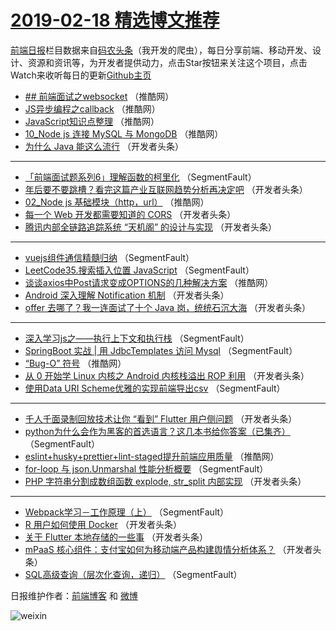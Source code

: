 # [2019-02-18 精选博文推荐](http://hao.caibaojian.com/date/2019/02/18)

[前端日报](http://caibaojian.com/c/news)栏目数据来自[码农头条](http://hao.caibaojian.com/)（我开发的爬虫），每日分享前端、移动开发、设计、资源和资讯等，为开发者提供动力，点击Star按钮来关注这个项目，点击Watch来收听每日的更新[Github主页](https://github.com/kujian/frontendDaily)
* [## 前端面试之websocket](http://hao.caibaojian.com/101185.html) （推酷网）
* [JS异步编程之callback](http://hao.caibaojian.com/101192.html) （推酷网）
* [JavaScript知识点整理](http://hao.caibaojian.com/101184.html) （推酷网）
* [10_Node js 连接 MySQL 与 MongoDB](http://hao.caibaojian.com/101186.html) （推酷网）
* [为什么 Java 能这么流行](http://hao.caibaojian.com/101161.html) （开发者头条）

***
* [「前端面试题系列6」理解函数的柯里化](http://hao.caibaojian.com/101141.html) （SegmentFault）
* [年后要不要跳槽？看完这篇产业互联网趋势分析再决定吧](http://hao.caibaojian.com/101154.html) （开发者头条）
* [02_Node js 基础模块（http，url）](http://hao.caibaojian.com/101187.html) （推酷网）
* [每一个 Web 开发都需要知道的 CORS](http://hao.caibaojian.com/101157.html) （开发者头条）
* [腾讯内部全链路追踪系统 “天机阁” 的设计与实现](http://hao.caibaojian.com/101159.html) （开发者头条）

***
* [vuejs组件通信精髓归纳](http://hao.caibaojian.com/101138.html) （SegmentFault）
* [LeetCode35.搜索插入位置 JavaScript](http://hao.caibaojian.com/101152.html) （SegmentFault）
* [谈谈axios中Post请求变成OPTIONS的几种解决方案](http://hao.caibaojian.com/101193.html) （推酷网）
* [Android 深入理解 Notification 机制](http://hao.caibaojian.com/101176.html) （开发者头条）
* [offer 去哪了？我一连面试了十个 Java 岗，统统石沉大海](http://hao.caibaojian.com/101153.html) （开发者头条）

***
* [深入学习js之——执行上下文和执行栈](http://hao.caibaojian.com/101147.html) （SegmentFault）
* [SpringBoot 实战 | 用 JdbcTemplates 访问 Mysql](http://hao.caibaojian.com/101149.html) （SegmentFault）
* [“Bug-O” 符号](http://hao.caibaojian.com/101190.html) （推酷网）
* [从 0 开始学 Linux 内核之 Android 内核栈溢出 ROP 利用](http://hao.caibaojian.com/101160.html) （开发者头条）
* [使用Data URI Scheme优雅的实现前端导出csv](http://hao.caibaojian.com/101139.html) （SegmentFault）

***
* [千人千面录制回放技术让你 “看到” Flutter 用户侧问题](http://hao.caibaojian.com/101173.html) （开发者头条）
* [python为什么会作为黑客的首选语言？这几本书给你答案（已集齐）](http://hao.caibaojian.com/101150.html) （SegmentFault）
* [eslint+husky+prettier+lint-staged提升前端应用质量](http://hao.caibaojian.com/101191.html) （推酷网）
* [for-loop 与 json.Unmarshal 性能分析概要](http://hao.caibaojian.com/101140.html) （SegmentFault）
* [PHP 字符串分割成数组函数 explode, str_split 内部实现](http://hao.caibaojian.com/101174.html) （开发者头条）

***
* [Webpack学习－工作原理（上）](http://hao.caibaojian.com/101151.html) （SegmentFault）
* [R 用户如何使用 Docker](http://hao.caibaojian.com/101162.html) （开发者头条）
* [关于 Flutter 本地存储的一些事](http://hao.caibaojian.com/101175.html) （开发者头条）
* [mPaaS 核心组件：支付宝如何为移动端产品构建舆情分析体系？](http://hao.caibaojian.com/101163.html) （开发者头条）
* [SQL高级查询（层次化查询，递归）](http://hao.caibaojian.com/101142.html) （SegmentFault）

日报维护作者：[前端博客](http://caibaojian.com/) 和 [微博](http://caibaojian.com/go/weibo)

![weixin](https://user-images.githubusercontent.com/3055447/38468989-651132ac-3b80-11e8-8e6b-15122322a9d7.png)